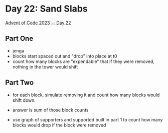 # Day 22: Sand Slabs

[Advent of Code 2023 -- Day 22](https://adventofcode.com/2023/day/22)

## Part One

- jenga
- blocks start spaced out and "drop" into place at t0
- count how many blocks are "expendable" that if they were removed, nothing in the tower would shift

## Part Two

- for each block, simulate removing it and count how many blocks would shift down.
- answer is sum of those block counts

- use graph of supporters and supported built in part 1 to count how many blocks would drop if the block were removed